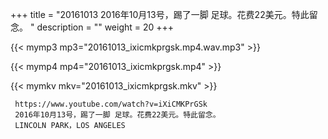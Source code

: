 +++
title = "20161013  2016年10月13号，踢了一脚 足球。花费22美元。特此留念。 "
description = ""
weight = 20
+++

{{< mymp3 mp3="20161013_ixicmkprgsk.mp4.wav.mp3" >}}

{{< mymp4 mp4="20161013_ixicmkprgsk.mp4" >}}

{{< mymkv mkv="20161013_ixicmkprgsk.mkv" >}}

     https://www.youtube.com/watch?v=iXiCMKPrGSk 
     2016年10月13号，踢了一脚 足球。花费22美元。特此留念。 
     LINCOLN PARK，LOS ANGELES 
